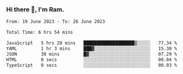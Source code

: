 ### Hi there 👋, I'm Ram.

<!--START_SECTION:waka-->

```txt
From: 19 June 2023 - To: 26 June 2023

Total Time: 6 hrs 54 mins

JavaScript   5 hrs 20 mins   ███████████████████▒░░░░░   77.34 %
YAML         1 hr 3 mins     ███▓░░░░░░░░░░░░░░░░░░░░░   15.30 %
JSON         30 mins         █▓░░░░░░░░░░░░░░░░░░░░░░░   07.29 %
HTML         0 secs          ░░░░░░░░░░░░░░░░░░░░░░░░░   00.04 %
TypeScript   0 secs          ░░░░░░░░░░░░░░░░░░░░░░░░░   00.03 %
```

<!--END_SECTION:waka-->
